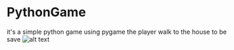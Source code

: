 # PythonGame
it's a simple python game using pygame
the player walk to the house to be save
![alt text](https://github.com/saidc/PythonGame/blob/main/game.png?raw=true)
